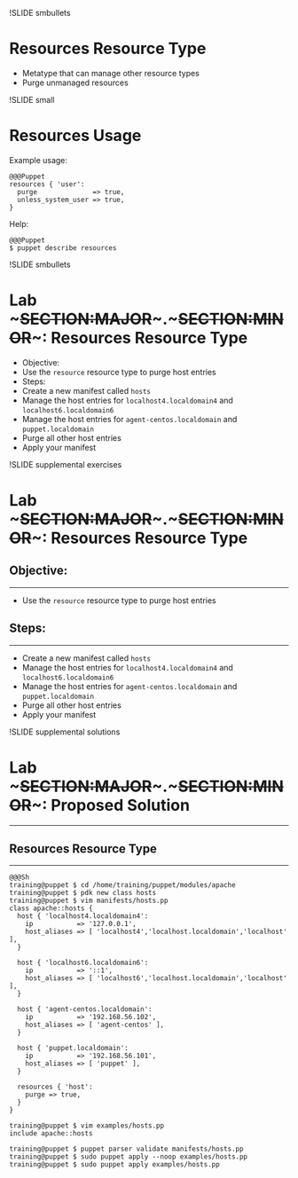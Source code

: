 !SLIDE smbullets
# Resources Resource Type 

* Metatype that can manage other resource types
* Purge unmanaged resources


!SLIDE small
# Resources Usage

Example usage:

    @@@Puppet
    resources { 'user':
      purge              => true,
      unless_system_user => true,
    }

Help:

    @@@Puppet
    $ puppet describe resources


!SLIDE smbullets
# Lab ~~~SECTION:MAJOR~~~.~~~SECTION:MINOR~~~: Resources Resource Type

* Objective:
 * Use the `resource` resource type to purge host entries
* Steps:
 * Create a new manifest called `hosts`
 * Manage the host entries for `localhost4.localdomain4` and `localhost6.localdomain6`
 * Manage the host entries for `agent-centos.localdomain` and `puppet.localdomain`
 * Purge all other host entries
 * Apply your manifest


!SLIDE supplemental exercises
# Lab ~~~SECTION:MAJOR~~~.~~~SECTION:MINOR~~~: Resources Resource Type

## Objective:

****

* Use the `resource` resource type to purge host entries

## Steps:

****

* Create a new manifest called `hosts`
* Manage the host entries for `localhost4.localdomain4` and `localhost6.localdomain6`
* Manage the host entries for `agent-centos.localdomain` and `puppet.localdomain`
* Purge all other host entries
* Apply your manifest


!SLIDE supplemental solutions
# Lab ~~~SECTION:MAJOR~~~.~~~SECTION:MINOR~~~: Proposed Solution

****

## Resources Resource Type

****

    @@@Sh
    training@puppet $ cd /home/training/puppet/modules/apache
    training@puppet $ pdk new class hosts
    training@puppet $ vim manifests/hosts.pp
    class apache::hosts {
      host { 'localhost4.localdomain4':
        ip           => '127.0.0.1',
        host_aliases => [ 'localhost4','localhost.localdomain','localhost' ],
      }
    
      host { 'localhost6.localdomain6':
        ip           => '::1',
        host_aliases => [ 'localhost6','localhost.localdomain','localhost' ],
      }
    
      host { 'agent-centos.localdomain':
        ip           => '192.168.56.102',
        host_aliases => [ 'agent-centos' ],
      }
    
      host { 'puppet.localdomain':
        ip           => '192.168.56.101',
        host_aliases => [ 'puppet' ],
      }
    
      resources { 'host':
        purge => true,
      }
    }

    training@puppet $ vim examples/hosts.pp
    include apache::hosts

    training@puppet $ puppet parser validate manifests/hosts.pp
    training@puppet $ sudo puppet apply --noop examples/hosts.pp
    training@puppet $ sudo puppet apply examples/hosts.pp
